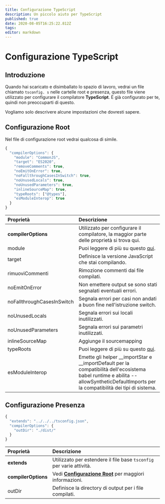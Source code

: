 ```yaml
---
title: Configurazione TypeScript
description: Un piccolo aiuto per TypeScript
published: true
date: 2020-08-05T16:25:22.812Z
tags:
editor: markdown
---
```


# Configurazione TypeScript

## Introduzione

Quando hai scaricato e disimballato lo spazio di lavoro, vedrai un file chiamato `tsconfig. s` nelle cartelle root e presenza, questo file viene utilizzato per configurare il compilatore **TypeScript**. È già configurato per te, quindi non preoccuparti di questo.

Vogliamo solo descrivere alcune impostazioni che dovresti sapere.

## Configurazione Root

Nel file di configurazione root vedrai qualcosa di simile.

```javascript
{
  "compilerOptions": {
    "module": "CommonJS",
    "target": "ES2020",
    "removeComments": true,
    "noEmitOnError": true,
    "noFallthroughCasesInSwitch": true,
    "noUnusedLocals": true,
    "noUnusedParameters": true,
    "inlineSourceMap": true,
    "typeRoots": ["@types"],
    "esModuleInterop": true
  }
}
```

| Proprietà                  | Descrizione                                                                                                                                                                                |
|:-------------------------- |:------------------------------------------------------------------------------------------------------------------------------------------------------------------------------------------ |
| **compilerOptions**        | Utilizzato per configurare il compilatore, la maggior parte delle proprietà si trova qui.                                                                                                  |
| module                     | Puoi leggere di più su questo [qui](https://www.typescriptlang.org/docs/handbook/modules.html).                                                                                            |
| target                     | Definisce la versione JavaScript che stai compilando.                                                                                                                                      |
| rimuoviCommenti            | Rimozione commenti dai file compilati.                                                                                                                                                     |
| noEmitOnError              | Non emettere output se sono stati segnalati eventuali errori.                                                                                                                              |
| noFallthroughCasesInSwitch | Segnala errori per casi non andati a buon fine nell'istruzione switch.                                                                                                                     |
| noUnusedLocals             | Segnala errori sui locali inutilizzati.                                                                                                                                                    |
| noUnusedParameters         | Segnala errori sui parametri inutilizzati.                                                                                                                                                 |
| inlineSourceMap            | Aggiunge il sourcemapping                                                                                                                                                                  |
| typeRoots                  | Puoi leggere di più su questo [qui](https://www.typescriptlang.org/docs/handbook/tsconfig-json.html#types-typeroots-and-types).                                                            |
| esModuleInterop            | Emette gli helper __importStar e __importDefault per la compatibilità dell'ecosistema babel runtime e abilita --allowSyntheticDefaultImports per la compatibilità dei tipi di sistema. |

## Configurazione Presenza

```javascript
{
  "extends": "../../../tsconfig.json",
  "compilerOptions": {
    "outDir": "./dist/"
  }
}
```

| Proprietà           | Descrizione                                                                                          |
|:------------------- |:---------------------------------------------------------------------------------------------------- |
| **extends**         | Utilizzato per estendere il file base `tsconfig` per varie attività.                                 |
| **compilerOptions** | Vedi [**Configurazione Root**](/dev/presence/tsconfig#root-configuration) per maggiori informazioni. |
| outDir              | Definisce la directory di output per i file compilati.                                               |
